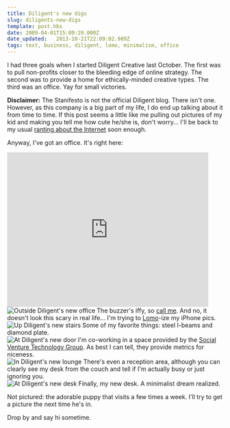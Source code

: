```yaml
---
title: Diligent's new digs
slug: diligents-new-digs
template: post.hbs
date: 2009-04-01T15:09:29.000Z
date_updated:   2013-10-21T22:09:02.989Z
tags: text, business, diligent, lomo, minimalism, office
---
```


I had three goals when I started Diligent Creative last October. The first was to pull non-profits closer to the bleeding edge of online strategy. The second was to provide a home for ethically-minded creative types. The third was an office. Yay for small victories.<!--more-->

<strong>Disclaimer:</strong> The Stanifesto is not the official Diligent blog. There isn't one. However, as this company is a big part of my life, I do end up talking about it from time to time. If this post seems a little like me pulling out pictures of my kid and making you tell me how cute he/she is, don't worry... I'll be back to my usual <a href="http://sunshocked.com/archives/scary-harbingers-of-an-internet-controlled-by-comcast">ranting about the Internet</a> soon enough.

Anyway, I've got an office. It's right here:
<iframe width="470" height="360" frameborder="0" scrolling="no" marginheight="0" marginwidth="0" src="http://maps.google.com/maps?f=q&amp;source=s_q&amp;hl=en&amp;geocode=&amp;q=650+alabama+st+sf+ca&amp;sll=37.0625,-95.677068&amp;sspn=45.014453,93.164063&amp;ie=UTF8&amp;ll=37.770715,-122.40778&amp;spn=0.022053,0.04549&amp;z=14&amp;output=embed"></iframe>

<div class="figure">
<img src="/wp-content/uploads/2009/04/office-outside.jpg" alt="Outside Diligent's new office" />
The buzzer's iffy, so <a href="http://diligentcreative.com/">call me</a>. And no, it doesn't look this scary in real life... I'm trying to <a href="http://www.lomography.com/">Lomo</a>-ize my iPhone pics.
</div>

<div class="figure">
<img src="/wp-content/uploads/2009/04/office-stairwell.jpg" alt="Up Diligent's new stairs" />
Some of my favorite things: steel I-beams and diamond plate.
</div>

<div class="figure">
<img src="/wp-content/uploads/2009/04/office-door.jpg" alt="At Diligent's new door" />
I'm co-working in a space provided by the <a href="http://www.svtgroup.net/">Social Venture Technology Group</a>. As best I can tell, they provide metrics for niceness.
</div>

<div class="figure">
<img src="/wp-content/uploads/2009/04/office-lounge.jpg" alt="In Diligent's new lounge" />
There's even a reception area, although you can clearly see my desk from the couch and tell if I'm actually busy or just ignoring you.
</div>

<div class="figure">
<img src="/wp-content/uploads/2009/04/office-desk.jpg" alt="At Diligent's new desk" />
Finally, my new desk. A minimalist dream realized.
</div>

Not pictured: the adorable puppy that visits a few times a week. I'll try to get a picture the next time he's in.

Drop by and say hi sometime.

